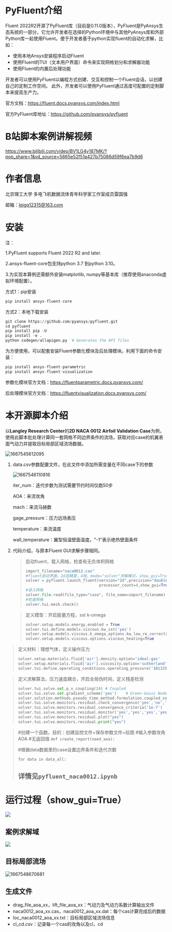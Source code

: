 # PyFluent介绍

Fluent 2022R2开源了PyFluent库（目前是0.11.0版本），PyFluent是PyAnsys生态系统的一部分，它允许开发者在选择的Python环境中与其他PyAnsys库和外部Python库一起使用Fluent。便于开发者基于python实现fluent的自动化求解，比如：

- 使用本地Ansys安装程序启动Fluent
- 使用Fluent的TUI（文本用户界面）命令来实现网格划分和求解器功能
- 使用Fluent的内置后处理功能

开发者可以使用PyFluent以编程方式创建、交互和控制一个Fluent会话，以创建自己的定制工作空间。 此外，开发者可以使用PyFluent通过高度可配置的定制脚本来提高生产力。

官方文档：https://fluent.docs.pyansys.com/index.html

官方PyFluent库地址：https://github.com/pyansys/pyfluent

# B站脚本案例讲解视频

https://www.bilibili.com/video/BV1LG4y187MK/?pop_share=1&vd_source=5865e52f51a427b75086d59f6ea7b9d6

# 作者信息

北京理工大学 多电飞机数据流体青年科学家工作室成员雷国强

邮箱：leigq12315@163.com

# 安装

注： 

1.PyFluent supports Fluent 2022 R2 and later.

2.ansys-fluent-core包支持python 3.7 到python 3.10。

3.为实现本算例还需额外安装matplotlib, numpy等基本库（推荐使用anaconda虚拟环境配置）。

方式1：pip安装

```python
pip install ansys-fluent-core
```

方式2：本地下载安装

```python
git clone https://github.com/pyansys/pyfluent.git
cd pyfluent
pip install pip -U
pip install -e .
python codegen/allapigen.py  # Generates the API files
```

为方便使用，可以配套安装Fluent参数化模块及后处理模块。利用下面的命令安装：

```python
pip install ansys-fluent-parametric
pip install ansys-fluent-visualization
```

参数化模块官方文档：https://fluentparametric.docs.pyansys.com/

后处理模块官方文档：https://fluentvisualization.docs.pyansys.com/

# 本开源脚本介绍

以**Langley Research Center**的**2D NACA 0012 Airfoil Validation Case**为例，使用此脚本批处理计算同一套网格不同边界条件的流场，获取对应case的机翼表面气动力并提取目标局部区域流场数据。

![1667545612095](assets/1667545612095.png)

1. data.csv参数配置文件，在此文件中添加所需变量在不同case下的参数

   ![1667546110816](assets/1667546110816.png)

   iter_num：迭代步数为测试需要节约时间仅跑50步

   AOA：来流攻角

   mach：来流马赫数

   gage_pressure：压力远场表压

   temperature：来流温度

   wall_temperature：翼型恒温壁面温度。"-1"表示绝热壁面条件

2. 代码介绍，与原本Fluent GUI求解步骤相同。

   > 启动fluent，载入网格，检查有无负体积网格
   >
   > ```python
   > import_filename="naca0012.cas"
   > #fluent启动界面，2d双精度，4核，mode="solver"求解模式，show_gui=True同步显示fluent
   > solver = pyfluent.launch_fluent(version="2d",precision="double",
   >                                 processor_count=4,show_gui=True, mode="solver"求解模式	)
   > #读入网格
   > solver.file.read(file_type="case", file_name=import_filename)
   > #检查网格
   > solver.tui.mesh.check()
   > ```

   > 定义模型：开启能量方程，sst k-omega
   >
   > ```python
   > solver.setup.models.energy.enabled = True
   > solver.tui.define.models.viscous.kw_sst('yes')
   > solver.setup.models.viscous.k_omega_options.kw_low_re_correction=False
   > solver.setup.models.viscous.options.viscous_heating=True
   > ```
   
> 定义材料：理想气体，定义操作压力
   >
   > ```python
   > solver.setup.materials.fluid['air'].density.option='ideal-gas'
   > solver.setup.materials.fluid['air'].viscosity.option='sutherland'
   > solver.tui.define.operating_conditions.operating_pressure('101325')
   > ```

> 定义求解算法，压力速度耦合，开启全局伪时间，定义残差检测
   >
   > ```python
   > solver.tui.solve.set.p_v_coupling(24) # Coupled
   > solver.tui.solve.set.gradient_scheme('yes')    # Green-Gauss Node Based
   > solver.solution.methods.pseudo_time_method.formulation.coupled_solver='global-time-step'
   > solver.tui.solve.monitors.residual.check_convergence('yes','no','no','no','no','no')
   > solver.tui.solve.monitors.residual.convergence_criteria('1e-7')
   > solver.tui.solve.monitors.residual.monitor('yes','yes','yes','yes','yes','yes')
   > solver.tui.solve.monitors.residual.plot("yes")
   > solver.tui.solve.monitors.residual.print("yes")
   > ```

> #创建一个函数。目的：创建监控文件+保存参数文件+绘图
   > #输入参数攻角AOA
   > #无返回值
   > `def create_report(need_aoa):`
   >
   > 
   >
   > #根据data数据里的case设置边界条件和迭代次数
   >
   > `for data in data_all:`
   >
   > ## 详情见`pyfluent_naca0012.ipynb`



# 运行过程（show_gui=True）

![](assets/process.gif)

## 案例求解域

![](assets/1667547304768.png)

## 目标局部流场

![1667548670681](assets/1667548670681.png)

## 生成文件

- drag_file_aoa_xx，lift_file_aoa_xx：气动力及气动力系数计算输出文件
- naca0012_aoa_xx.cas，naca0012_aoa_xx.dat：每个cas计算完成后的数据
- loc_naca0012_aoa_xx.txt：目标局部区域流场信息
- cl_cd.csv：记录每一个cas的攻角以及cl，cd